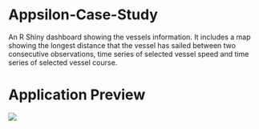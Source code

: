 # Appsilon-Case-Study
An R Shiny dashboard showing the vessels information. It includes a map showing the longest distance that the vessel has sailed between two consecutive observations, time series of selected vessel speed and time series of selected vessel course.

# Application Preview
![](data/app-preview.gif)